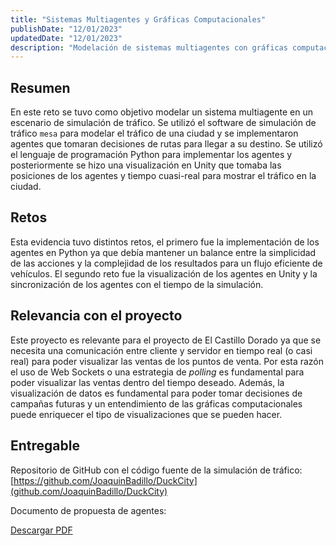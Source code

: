 ```yaml
---
title: "Sistemas Multiagentes y Gráficas Computacionales"
publishDate: "12/01/2023"
updatedDate: "12/01/2023"
description: "Modelación de sistemas multiagentes con gráficas computacionales en un escenario de simulación de tráfico."
---
```


## Resumen

En este reto se tuvo como objetivo modelar un sistema multiagente en un escenario de simulación de tráfico. Se utilizó el software de simulación de tráfico <code>mesa</code> para modelar el tráfico de una ciudad y se implementaron agentes que tomaran decisiones de rutas para llegar a su destino. Se utilizó el lenguaje de programación Python para implementar los agentes y posteriormente se hizo una visualización en Unity que tomaba las posiciones de los agentes y tiempo cuasi-real para mostrar el tráfico en la ciudad.

## Retos

Esta evidencia tuvo distintos retos, el primero fue la implementación de los agentes en Python ya que debía mantener un balance entre la simplicidad de las acciones y la complejidad de los resultados para un flujo eficiente de vehículos. El segundo reto fue la visualización de los agentes en Unity y la sincronización de los agentes con el tiempo de la simulación.

## Relevancia con el proyecto

Este proyecto es relevante para el proyecto de El Castillo Dorado ya que se necesita una comunicación entre cliente y servidor en tiempo real (o casi real) para poder visualizar las ventas de los puntos de venta. Por
esta razón el uso de Web Sockets o una estrategia de _polling_ es fundamental para poder visualizar las ventas dentro del tiempo deseado. Además, la visualización de datos es fundamental para poder tomar decisiones de campañas futuras y un entendimiento de las gráficas computacionales puede enriquecer el tipo de visualizaciones que se pueden hacer.

## Entregable

Repositorio de GitHub con el código fuente de la simulación de tráfico: [https://github.com/JoaquinBadillo/DuckCity](github.com/JoaquinBadillo/DuckCity)

Documento de propuesta de agentes:

<a href="/pdfs/multiagentes.pdf"> Descargar PDF </a>

<object
  data="/pdfs/multiagentes.pdf"
  type="application/pdf"
  width="100%"
  height="600px"
/>